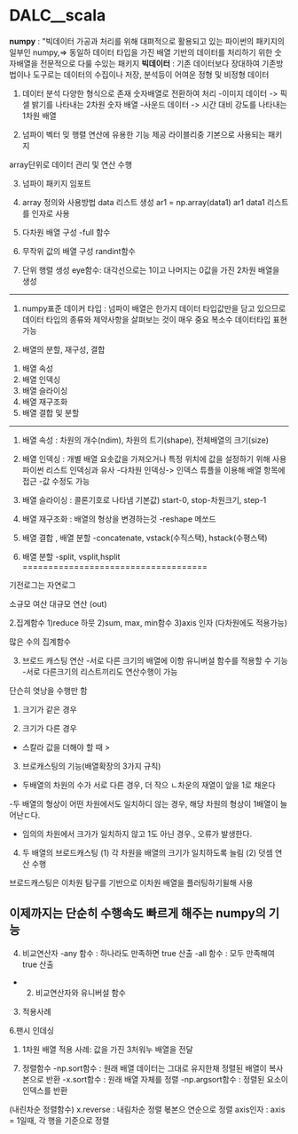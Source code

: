# DALC__scala


__numpy__ : "빅데이터 가공과 처리를 위해 대펴적으로 활용되고 있는
            파이썬의 패키지의 일부인 numpy,=> 동일하 데이터 타입을 가진 배열 기반의 데이터를 처리하기 위한 
            숫자배열을 전문적으로 다룰 수있는 패키지 
__빅데이터__ : 기존 데이터보다 장대하여 기존방법이나 도구로는 데이터의 수집이나 저장, 분석등이 어여운 정형 및 비정형 데이터


1) 데이터 분석
다양한 형식으로 존재
숫자배열로 전환하여 처리
-이미지 데이터 -> 픽셀 밝기를 나타내는 2차원 숫자 배열
-사운드 데이터 -> 시간 대비 강도를 나타내는 1차원 배열

2) 넘파이
벡터 밎 행렬 연산에 유용한 기능 제공
라이블리중 기본으로 사용되는 패키지

array단위로 데이터 관리 및 연산 수행


3) 넘파이 패키지 임포트

4) array 정의와 사용방법
data 리스트 생성
ar1 = np.array(data1)
ar1
data1 리스트를 인자로 사용

5) 다차원 배열 구성
-full 함수

6) 무작위 값의 배열 구성
randint함수

6) 단위 행렬 생성
eye함수: 대각선으로는 1이고 나머지는 0값을 가진 2차원 배열을 생성


----------------------------------------------------------------

1. numpy표준 데이커 타입
: 넘파이 배열은 한가지 데이터 타입값만을 담고 있으므로 데이터 타입의 종류와 제약사항을 살펴보는 것이 매우 중요
복소수 데이터타입 표현가능

2. 배열의 분할, 재구성, 결합
 1) 배열 속성
 2) 배열 인덱싱
 3) 배열 슬라이싱
 4) 배열 재구조화
 5) 배열 결합 및 분할


-------
1) 배열 속성
: 차원의 개수(ndim), 차원의 트기(shape), 전체배열의 크기(size)

2) 배열 인덱싱
: 개별 배열 요솟값을 가져오거나 특정 위치에 값을 설정하기 위해 사용
파이썬 리스트 인덱싱과 유사
-다차원 인덱싱-> 인덱스 튜플을 이용해 배열 항목에 접근
-값 수정도 가능

3) 배열 슬라이싱
: 콜론기호로 나타냄
기본값) start-0, stop-차원크기, step-1

4) 배열 재구조화
: 배열의 형상을 변경하는것
-reshape 메쏘드

5) 배열 결합 , 배열 분할
-concatenate, vstack(수직스택), hstack(수평스택)

6) 배열 분할
-split, vsplit,hsplit
====================================


기전로그는 자연로그

소규모 여산
대규모 연산 (out)


2.집계함수
1)reduce 하뭇
2)sum, max, min함수
3)axis 인자  (다차원에도 적용가능)

많은 수의 집계함수


3. 브로드 캐스팅 연산
-서로 다른 크기의 배열에 이항 유니버설 함수를 적용할 수  기능
-서로 다른크기의 리스트끼리도 연산수행이 가능


단슨히 엿낭을 수행만 함

1) 크기가 같은 경우

2) 크기가 다른 경우
- 스칼라 값을 더해야 할 때 > 

3) 브로캐스팅의 기능(배열확장의 3가지 규칙)
- 두배열의 차원의 수가 서로 다른 경우, 더 작으 ㄴ차운의 재열이 앞을 1로 채운다

-두 배열의 형상이 어떤 차원에서도 일치하디 않는 경우, 해당 차원의 형상이 1배열이 늘어난ㄷ다.

- 임의의 차원에서 크가가 일치하지 않고 1도 아닌 경우., 오류가 발생한다.

4) 두 배열의 브로드캐스팅
(1) 각 차원을 배열의 크기가 일치하도록 늘림
(2) 덧셈 연산 수행

브로드캐스팅은 이차원 탐구를 기반으로
이차원 배열을 플러팅하기윌해 사용 

이제까지는 단순히 수행속도 빠르게 해주는 numpy의 기능
-------------------------------------------------------------

4. 비교연산자
-any 함수 : 하나라도 만족하면 true 산출
-all 함수 : 모두 만족해여 true 산출
-
  2) 비교연산자와 유니버설 함수

3) 적용사례

6.팬시 인데싱

1) 1차원 배열 적용 사례:
값을 가진 3처워누 배열을 전달

7. 정렬함수
-np.sort함수 : 원래 배열 데이터는 그대로 유지한채 정렬된 배열이 복사본으로 반환
-x.sort함수 : 원래 배열 자체를 정렬
-np.argsort함수 : 정렬된 요소이 인덱스를 반환

(내린차순 정렬함수)
x.reverse : 내림차순 정렬 볷본으 연순으로 정렬
axis인자 : axis  = 1일때, 각 행을 기준으로 정렬

